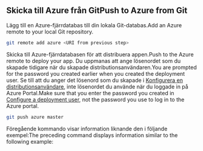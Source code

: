 ## <a name="push-to-azure-from-git"></a><span data-ttu-id="6d9b1-101">Skicka till Azure från Git</span><span class="sxs-lookup"><span data-stu-id="6d9b1-101">Push to Azure from Git</span></span>

<span data-ttu-id="6d9b1-102">Lägg till en Azure-fjärrdatabas till din lokala Git-databas.</span><span class="sxs-lookup"><span data-stu-id="6d9b1-102">Add an Azure remote to your local Git repository.</span></span>

```bash
git remote add azure <URI from previous step>
```

<span data-ttu-id="6d9b1-103">Skicka till Azure-fjärrdatabasen för att distribuera appen.</span><span class="sxs-lookup"><span data-stu-id="6d9b1-103">Push to the Azure remote to deploy your app.</span></span> <span data-ttu-id="6d9b1-104">Du uppmanas att ange lösenordet som du skapade tidigare när du skapade distributionsanvändaren.</span><span class="sxs-lookup"><span data-stu-id="6d9b1-104">You are prompted for the password you created earlier when you created the deployment user.</span></span> <span data-ttu-id="6d9b1-105">Se till att du anger det lösenord som du skapade i [Konfigurera en distributionsanvändare](#configure-a-deployment-user), inte lösenordet du använde när du loggade in på Azure Portal.</span><span class="sxs-lookup"><span data-stu-id="6d9b1-105">Make sure that you enter the password you created in [Configure a deployment user](#configure-a-deployment-user), not the password you use to log in to the Azure portal.</span></span>

```bash
git push azure master
```

<span data-ttu-id="6d9b1-106">Föregående kommando visar information liknande den i följande exempel:</span><span class="sxs-lookup"><span data-stu-id="6d9b1-106">The preceding command displays information similar to the following example:</span></span>
